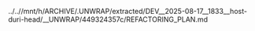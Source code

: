 ../..//mnt/h/ARCHIVE/.UNWRAP/extracted/DEV__2025-08-17__1833__host-duri-head/__UNWRAP/449324357c/REFACTORING_PLAN.md